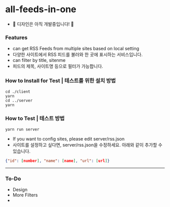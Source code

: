 # all-feeds-in-one
* 🚧 디자인은 아직 개발중입니다! 🚧

### Features
* can get RSS Feeds from multiple sites based on local setting
* 다양한 사이트에서 RSS 피드를 불러와 한 곳에 표시하는 서비스입니다.
* can filter by title, sitenme 
* 피드의 제목, 사이트명 등으로 필터가 가능합니다.

### How to Install for Test | 테스트를 위한 설치 방법
```
cd ./client 
yarn  
cd ../server
yarn 
```
### How to Test | 테스트 방법
```
yarn run server
```
* If you want to config sites, please edit server/rss.json
* 사이트를 설정하고 싶다면, server/rss.json을 수정하세요. 아래와 같이 추가할 수 있습니다.
```json
{"id": [number], "name": [name], "url": [url]}
```

---
### To-Do
* Design
* More Filters
* 
